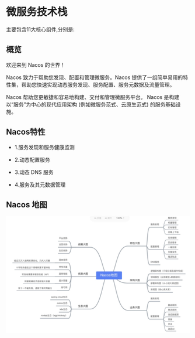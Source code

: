 # 微服务技术栈

主要包含11大核心组件,分别是:

## 概览

欢迎来到 Nacos 的世界！

Nacos 致力于帮助您发现、配置和管理微服务。Nacos 提供了一组简单易用的特性集，帮助您快速实现动态服务发现、服务配置、服务元数据及流量管理。

Nacos 帮助您更敏捷和容易地构建、交付和管理微服务平台。 Nacos 是构建以“服务”为中心的现代应用架构 (例如微服务范式、云原生范式) 的服务基础设施。

## Nacos特性

- 1.服务发现和服务健康监测

- 2.动态配置服务

- 3.动态 DNS 服务

- 4.服务及其元数据管理

## Nacos 地图
![Nacos 地图](./img/nacosMap.jpg)

